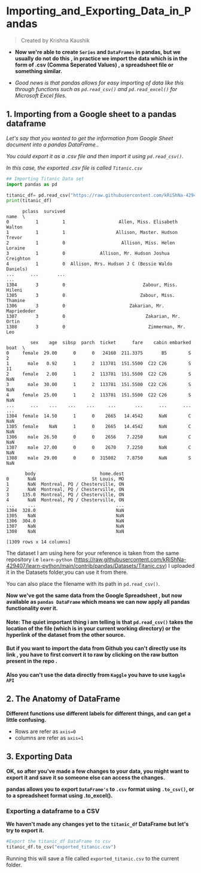 # Importing_and_Exporting_Data_in_Pandas

>Created by Krishna Kaushik

- **Now we're able to create `Series` and `DataFrames` in pandas, but we usually do not do this , in practice we import the data which is in the form of .csv (Comma Seperated Values) , a spreadsheet file or something similar.**

- *Good news is that pandas allows for easy importing of data like this through functions such as ``pd.read_csv()`` and ``pd.read_excel()`` for Microsoft Excel files.*

## 1. Importing from a Google sheet to a pandas dataframe

*Let's say that you wanted to get the information from Google Sheet document into a pandas DataFrame.*.

*You could export it as a .csv file and then import it using ``pd.read_csv()``.*

*In this case, the exported .csv file is called `Titanic.csv`*


```python
## Importing Titanic Data set 
import pandas as pd

titanic_df= pd.read_csv("https://raw.githubusercontent.com/kRiShNa-429407/learn-python/main/contrib/pandas/Datasets/Titanic.csv")
print(titanic_df)
```

          pclass  survived                                             name  \
    0          1         1                    Allen, Miss. Elisabeth Walton   
    1          1         1                   Allison, Master. Hudson Trevor   
    2          1         0                     Allison, Miss. Helen Loraine   
    3          1         0             Allison, Mr. Hudson Joshua Creighton   
    4          1         0  Allison, Mrs. Hudson J C (Bessie Waldo Daniels)   
    ...      ...       ...                                              ...   
    1304       3         0                             Zabour, Miss. Hileni   
    1305       3         0                            Zabour, Miss. Thamine   
    1306       3         0                        Zakarian, Mr. Mapriededer   
    1307       3         0                              Zakarian, Mr. Ortin   
    1308       3         0                               Zimmerman, Mr. Leo   
    
             sex    age  sibsp  parch  ticket      fare    cabin embarked boat  \
    0     female  29.00      0      0   24160  211.3375       B5        S    2   
    1       male   0.92      1      2  113781  151.5500  C22 C26        S   11   
    2     female   2.00      1      2  113781  151.5500  C22 C26        S  NaN   
    3       male  30.00      1      2  113781  151.5500  C22 C26        S  NaN   
    4     female  25.00      1      2  113781  151.5500  C22 C26        S  NaN   
    ...      ...    ...    ...    ...     ...       ...      ...      ...  ...   
    1304  female  14.50      1      0    2665   14.4542      NaN        C  NaN   
    1305  female    NaN      1      0    2665   14.4542      NaN        C  NaN   
    1306    male  26.50      0      0    2656    7.2250      NaN        C  NaN   
    1307    male  27.00      0      0    2670    7.2250      NaN        C  NaN   
    1308    male  29.00      0      0  315082    7.8750      NaN        S  NaN   
    
           body                        home.dest  
    0       NaN                     St Louis, MO  
    1       NaN  Montreal, PQ / Chesterville, ON  
    2       NaN  Montreal, PQ / Chesterville, ON  
    3     135.0  Montreal, PQ / Chesterville, ON  
    4       NaN  Montreal, PQ / Chesterville, ON  
    ...     ...                              ...  
    1304  328.0                              NaN  
    1305    NaN                              NaN  
    1306  304.0                              NaN  
    1307    NaN                              NaN  
    1308    NaN                              NaN  
    
    [1309 rows x 14 columns]
    

The dataset I am using here for your reference is taken from the same repository i.e ``learn-python`` (https://raw.githubusercontent.com/kRiShNa-429407/learn-python/main/contrib/pandas/Datasets/Titanic.csv) I uploaded it in the Datasets folder,you can use it from there.

You can also place the filename with its path in `pd.read_csv()`.

**Now we've got the same data from the Google Spreadsheet , but now available as ``pandas DataFrame`` which means we can now apply all pandas functionality over it.**

#### Note: The quiet important thing i am telling is that ``pd.read_csv()`` takes the location of the file (which is in your current working directory) or the hyperlink of the dataset from the other source.

#### But if you want to import the data from Github you can't directly use its link , you have to first convert it to raw by clicking on the raw button present in the repo .

#### Also you can't use the data directly from `Kaggle` you have to use ``kaggle API``

## 2. The Anatomy of DataFrame

**Different functions use different labels for different things, and can get a little confusing.**

- Rows are refer as ``axis=0``
- columns are refer as ``axis=1``

## 3. Exporting Data

**OK, so after you've made a few changes to your data, you might want to export it and save it so someone else can access the changes.**

**pandas allows you to export ``DataFrame's`` to ``.csv`` format using ``.to_csv()``, or to a spreadsheet format using .to_excel().**

### Exporting a dataframe to a CSV

**We haven't made any changes yet to the ``titanic_df`` DataFrame but let's try to export it.**


```python
#Export the titanic_df DataFrame to csv
titanic_df.to_csv("exported_titanic.csv")  
```

Running this will save a file called ``exported_titanic.csv`` to the current folder.
